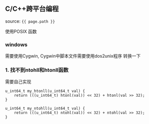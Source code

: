 ## C/C++跨平台编程
source: `{{ page.path }}`

使用POSIX 函数


### windows
需要使用Cygwin, Cygwin中脚本文件需要使用dos2unix程序 转换一下

### 1. 找不到ntohll和htonll函数

需要自己实现

    u_int64_t my_htonll(u_int64_t val) {
        return (((u_int64_t) htonl(val)) << 32) + htonl(val >> 32);
    }

    u_int64_t my_ntohll(u_int64_t val) {
        return (((u_int64_t) ntohl(val)) << 32) + ntohl(val >> 32);
    }
